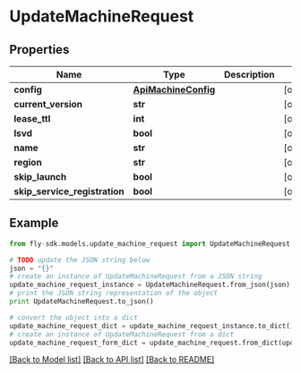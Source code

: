 # UpdateMachineRequest


## Properties
Name | Type | Description | Notes
------------ | ------------- | ------------- | -------------
**config** | [**ApiMachineConfig**](ApiMachineConfig.md) |  | [optional] 
**current_version** | **str** |  | [optional] 
**lease_ttl** | **int** |  | [optional] 
**lsvd** | **bool** |  | [optional] 
**name** | **str** |  | [optional] 
**region** | **str** |  | [optional] 
**skip_launch** | **bool** |  | [optional] 
**skip_service_registration** | **bool** |  | [optional] 

## Example

```python
from fly-sdk.models.update_machine_request import UpdateMachineRequest

# TODO update the JSON string below
json = "{}"
# create an instance of UpdateMachineRequest from a JSON string
update_machine_request_instance = UpdateMachineRequest.from_json(json)
# print the JSON string representation of the object
print UpdateMachineRequest.to_json()

# convert the object into a dict
update_machine_request_dict = update_machine_request_instance.to_dict()
# create an instance of UpdateMachineRequest from a dict
update_machine_request_form_dict = update_machine_request.from_dict(update_machine_request_dict)
```
[[Back to Model list]](../README.md#documentation-for-models) [[Back to API list]](../README.md#documentation-for-api-endpoints) [[Back to README]](../README.md)


